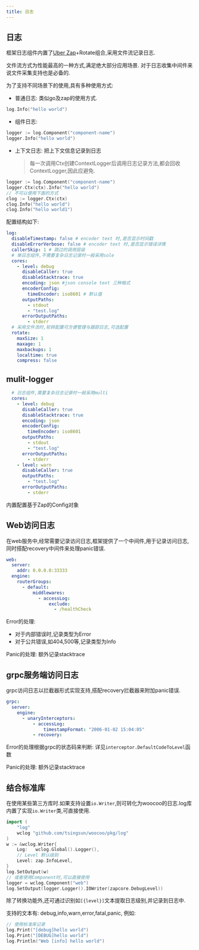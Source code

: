```yaml
---
title: 日志
---
```

## 日志

框架日志组件内置了[Uber Zap](http://go.uber.org/zap)+Rotate组合,采用文件流记录日志.

文件流方式为性能最高的一种方式,满足绝大部分应用场景. 对于日志收集中间件来说文件采集支持也是必备的.

为了支持不同场景下的使用,具有多种使用方式:

- 普通日志: 类似go及zap的使用方式.
```go
log.Info("hello world")
```
- 组件日志: 
```go
logger := log.Component("component-name")
logger.Info("hello world")
```
- 上下文日志: 把上下文信息记录到日志
  > 每一次调用Ctx创建ContextLogger后调用日志记录方法,都会回收ContextLogger,因此应避免.
```go
logger := log.Component("component-name")
logger.Ctx(ctx).Info("hello world")
// 不可以使用下面的方式
clog := logger.Ctx(ctx)
clog.Info("hello world")
clog.Info("hello world1")
``` 
  

配置结构如下:

```yaml
log:
  disableTimestamp: false # encoder text 时,是否显示时间戳
  disableErrorVerbose: false # encoder text 时,是否显示错误详情
  callerSkip: 1 # 跳过的调用层级
  # 单日志组件,不需要复杂日志记录时一般采用sole
  cores:
    - level: debug
      disableCaller: true
      disableStacktrace: true
      encoding: json #json console text 三种格式
      encoderConfig:
        timeEncoder: iso8601 # 默认值
      outputPaths:
        - stdout
        - "test.log"
      errorOutputPaths:
        - stderr
  # 采用文件流时,轮转配置可方便管理与跟踪日志,可选配置
  rotate:
    maxSize: 1
    maxage: 1
    maxbackups: 1
    localtime: true
    compress: false
```
## mulit-logger

```yaml
  # 日志组件,需要复杂日志记录时一般采用multi
  cores:
    - level: debug 
      disableCaller: true
      disableStacktrace: true
      encoding: json
      encoderConfig:
        timeEncoder: iso8601
      outputPaths:
        - stdout
        - "test.log"
      errorOutputPaths:
        - stderr
    - level: warn 
      disableCaller: true
      outputPaths: 
        - "test.log"
      errorOutputPaths:
        - stderr
```
内置配置基于Zap的Config对象

## Web访问日志

在web服务中,经常需要记录访问日志,框架提供了一个中间件,用于记录访问日志,同时搭配recovery中间件来处理panic错误.

```yaml
web:
  server:
    addr: 0.0.0.0:33333
  engine:
    routerGroups:
      - default:
          middlewares:
            - accessLog:
                exclude:
                  - /healthCheck
```

Error的处理: 
  - 对于内部错误时,记录类型为Error
  - 对于公共错误,如404,500等,记录类型为Info

Panic的处理: 额外记录stacktrace

## grpc服务端访问日志

grpc访问日志以拦截器形式实现支持,搭配recovery拦截器来附加panic错误.

```yaml
grpc:
  server:
    engine:
      - unaryInterceptors:
          - accessLog:
              timestampFormat: "2006-01-02 15:04:05"
          - recovery:
```

Error的处理根据grpc的状态码来判断: 详见`interceptor.DefaultCodeToLevel`函数

Panic的处理: 额外记录stacktrace

## 结合标准库

在使用某些第三方库时.如果支持设置`io.Writer`,则可转化为woocoo的日志.log库内置了实现`io.Writer`类,可直接使用.

```go
import (
	"log"
	wclog "github.com/tsingsun/woocoo/pkg/log"
)
w := &wclog.Writer{
    Log:   wclog.Global().Logger(),
	// Level 默认级别
    Level: zap.InfoLevel,
}
log.SetOutput(w)
// 或者使用Component时,可以直接使用
logger = wclog.Component("web")
log.SetOutput(logger.Logger().IOWriter(zapcore.DebugLevel))
```

除了转换功能外,还可通过识别如`[{level}]`文本提取日志级别,并记录到日志中.

支持的文本有: debug,info,warn,error,fatal,panic, 例如:
```go
// 使用标准库记录
log.Print("[debug]hello world")
log.Print("[DEBUG]hello world")
log.Println("Web [info] hello world")
```
